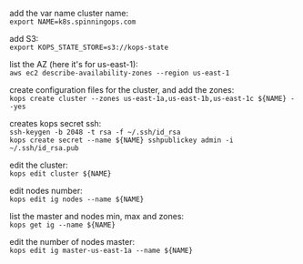 add the var name cluster name:   
`export NAME=k8s.spinningops.com`   


add S3:   
`export KOPS_STATE_STORE=s3://kops-state`   


list the AZ (here it's for us-east-1):   
`aws ec2 describe-availability-zones --region us-east-1`   


create configuration files for the cluster, and add the zones:   
`kops create cluster --zones us-east-1a,us-east-1b,us-east-1c ${NAME} --yes`   


creates kops secret ssh:   
`ssh-keygen -b 2048 -t rsa -f ~/.ssh/id_rsa`   
`kops create secret --name ${NAME} sshpublickey admin -i ~/.ssh/id_rsa.pub`   


edit the cluster:   
`kops edit cluster ${NAME}`   


edit nodes number:   
`kops edit ig nodes --name ${NAME}`   


list the master and nodes min, max and zones:   
`kops get ig --name ${NAME}`   


edit the number of nodes master:   
`kops edit ig master-us-east-1a --name ${NAME}`   